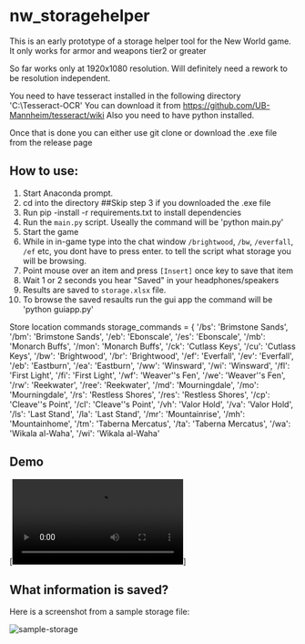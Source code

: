 # nw_storagehelper

This is an early prototype of a storage helper tool for the New World game.
It only works for armor and weapons tier2 or greater

So far works only at 1920x1080 resolution. Will definitely need a rework to be resolution independent.

You need to have tesseract installed in the following directory
'C:\Tesseract-OCR'
You can download it from https://github.com/UB-Mannheim/tesseract/wiki
Also you need to have python installed.

Once that is done you can either use git clone or download the .exe file from the release page

## How to use:

1. Start Anaconda prompt.
2. cd into the directory
  ##Skip step 3 if you downloaded the .exe file
3. Run pip -install -r requirements.txt to install dependencies
4. Run the `main.py` script. Useally the command will be 'python main.py'
5. Start the game
6. While in in-game type into the chat window `/brightwood`, `/bw`, `/everfall`, `/ef` etc, you dont have to press enter. to tell the script what storage      you will be browsing.
7. Point mouse over an item and press `[Insert]` once  key to save that item
8. Wait 1 or 2 seconds you hear "Saved" in your headphones/speakers
9. Results are saved to `storage.xlsx` file.
10. To browse the saved resaults run the gui app the command will be 'python guiapp.py'

Store location commands storage_commands = {
    '/bs': 'Brimstone Sands',
    '/bm': 'Brimstone Sands',
    '/eb': 'Ebonscale',
    '/es': 'Ebonscale',
    '/mb': 'Monarch Buffs',
    '/mon': 'Monarch Buffs',
    '/ck': 'Cutlass Keys',
    '/cu': 'Cutlass Keys',
    '/bw': 'Brightwood',
    '/br': 'Brightwood',
    '/ef': 'Everfall',
    '/ev': 'Everfall',
    '/eb': 'Eastburn',
    '/ea': 'Eastburn',
    '/ww': 'Winsward',
    '/wi': 'Winsward',
    '/fl': 'First Light',
    '/fi': 'First Light',
    '/wf': 'Weaver''s Fen',
    '/we': 'Weaver''s Fen',
    '/rw': 'Reekwater',
    '/ree': 'Reekwater',
    '/md': 'Mourningdale',
    '/mo': 'Mourningdale',
    '/rs': 'Restless Shores',
    '/res': 'Restless Shores',
    '/cp': 'Cleave''s Point',
    '/cl': 'Cleave''s Point',
    '/vh': 'Valor Hold',
    '/va': 'Valor Hold',
    '/ls': 'Last Stand',
    '/la': 'Last Stand',
    '/mr': 'Mountainrise',
    '/mh': 'Mountainhome',
    '/tm': 'Taberna Mercatus',
    '/ta': 'Taberna Mercatus',
    '/wa': 'Wikala al-Waha',
    '/wi': 'Wikala al-Waha'

## Demo
[![Video Demo](docs/demo.mp4)]

## What information is saved?

Here is a screenshot from a sample storage file:

![sample-storage](https://user-images.githubusercontent.com/7578087/213796350-d75593f5-7c43-4dd0-b8d1-eb2840733867.png)

